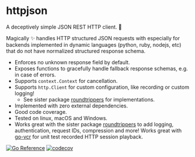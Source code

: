 # httpjson

A deceptively simple JSON REST HTTP client. 🧐

Magically ✨ handles HTTP structured JSON requests with especially for backends
implemented in dynamic languages (python, ruby, nodejs, etc) that do not have
normalized structured response schema.

- Enforces no unknown response field by default.
- Exposes functions to gracefully handle fallback response schemas, e.g. in case of errors.
- Supports `context.Context` for cancellation.
- Supports `http.Client` for custom configuration, like recording or custom logging!
  - See sister package
    [roundtrippers](https://pkg.go.dev/github.com/maruel/roundtrippers) for
    implementations.
- Implemented with zero external dependencies.
- Good code coverage.
- Tested on linux, macOS and Windows.
- Works great with the sister package
  [roundtrippers](https://pkg.go.dev/github.com/maruel/roundtrippers/) to add
  logging, authentication, request IDs, compression and more! Works great with
  [go-vcr](https://pkg.go.dev/gopkg.in/dnaeon/go-vcr.v4@v4.0.2/pkg/recorder)
  for unit test recorded HTTP session playback.

[![Go Reference](https://pkg.go.dev/badge/github.com/maruel/httpjson/.svg)](https://pkg.go.dev/github.com/maruel/httpjson/)
[![codecov](https://codecov.io/gh/maruel/httpjson/graph/badge.svg?token=EK9DS17M02)](https://codecov.io/gh/maruel/httpjson)
